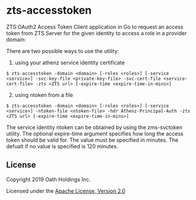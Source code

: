 zts-accesstoken
===============

ZTS OAuth2 Access Token Client application in Go to request an access token from
ZTS Server for the given identity to access a role in a provider domain:

There are two possible ways to use the utility:

1) using your athenz service identity certificate

```shell
$ zts-accesstoken -domain <domain> [-roles <roles>] [-service <service>] -svc-key-file <private-key-file> -svc-cert-file <service-cert-file> -zts <ZTS url> [-expire-time <expire-time-in-mins>]
```

2) using ntoken from a file

```shell
$ zts-accesstoken -domain <domain> [-roles <roles>] [-service <service>] -ntoken-file <ntoken-file> -hdr Athenz-Principal-Auth -zts <ZTS url> [-expire-time <expire-time-in-mins>]
```

The service identity ntoken can be obtained by using the zms-svctoken
utility. The optional expire-time argument specifies how long the access
token should be valid for. The value must be specified in minutes. The
defualt if no value is specified is 120 minutes.

## License

Copyright 2019 Oath Holdings Inc.

Licensed under the [Apache License, Version 2.0](http://www.apache.org/licenses/LICENSE-2.0)
